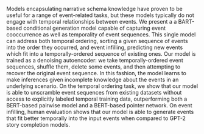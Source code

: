 Models encapsulating narrative schema knowledge have proven to be useful for a range of event-related tasks, but these
models typically do not engage with temporal relationships between events. We present a a BART-based conditional
generation model capable of capturing event cooccurrence as well as temporality of event sequences. This single model
can address both temporal ordering, sorting a given sequence of events into the order they occurred, and event
infilling, predicting new events which fit into a temporally-ordered sequence of existing ones. Our model is trained as
a denoising autoencoder: we take temporally-ordered event sequences, shuffle them, delete some events, and then
attempting to recover the original event sequence. In this fashion, the model learns to make inferences given incomplete
knowledge about the events in an underlying scenario. On the temporal ordering task, we show that our model is able to
unscramble event sequences from existing datasets without access to explicitly labeled temporal training data,
outperforming both a BERT-based pairwise model and a BERT-based pointer network. On event infilling, human evaluation
shows that our model is able to generate events that fit better temporally into the input events when compared to GPT-2
story completion models.
